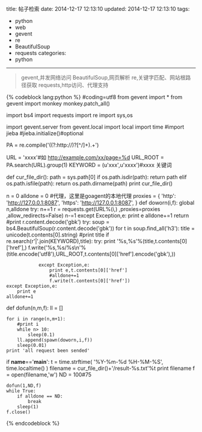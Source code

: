 title: 帖子检索
date: 2014-12-17 12:13:10
updated: 2014-12-17 12:13:10
tags: 
- python
- web
- gevent
- re
- BeautifulSoup
- requests
categories:
- python 
---
>gevent,并发网络访问
>BeautifulSoup,网页解析
>re,关键字匹配、网站根路径获取
>requests,http访问、代理支持

<!--more-->

{% codeblock lang:python %}
#coding=utf8
from gevent import *
from gevent import monkey
monkey.patch_all()

import bs4
import requests
import re
import sys,os

import gevent.server
from gevent.local import local
import time
#import jieba
#jieba.initialize()#optional

PA = re.compile('((?:http://)?[^/]+).+')

URL = 'xxxx'#如 http://example.com/xx/page=%d
URL_ROOT = PA.search(URL).group(1)
KEYWORD = (u'xxx',u'xxxx')#xxxx 关键词

def cur_file_dir():
    path = sys.path[0]
    if os.path.isdir(path):
        return path
    elif os.path.isfile(path):
        return os.path.dirname(path)
print cur_file_dir()

n = 0
alldone = 0
#代理，这里是goagent的本地代理
proxies = {
        'http': 'http://127.0.0.1:8087',
        'https': 'http://127.0.0.1:8087',
}
def doworn(i,f):
    global n,alldone
    try:
        n+=1
        r = requests.get(URL%(i,)
                         ,proxies=proxies
                         ,allow_redirects=False)
        n-=1
    except Exception,e:
        print e
        alldone+=1
        return 
    #print r.content.decode('gbk')
    try:
        soup = bs4.BeautifulSoup(r.content.decode('gbk'))
        for t in soup.find_all('h3'):
            title = unicode(t.contents[0].string)
            #print title
            if re.search(r'|'.join(KEYWORD),title):
                try:
                    print '%s,%s'%(title,t.contents[0]['href'],)
                    f.write('%s,%s/%s\n'%(title.encode('utf8'),URL_ROOT,t.contents[0]['href'].encode('gbk'),))
                    
                except Exception,e:
                    print e,t.contents[0]['href']
                    #alldone+=1
                    f.write(t.contents[0]['href'])
    except Exception,e:
        print e
    alldone+=1
def dofun(n,m,f):
    ll = []
    
    for i in range(n,m+1):
        #print i
        while n> 10:
            sleep(0.1)
        ll.append(spawn(doworn,i,f))
        sleep(0.01)
    print 'all request been sended'

if __name__=='__main__':
    t = time.strftime( '%Y-%m-%d %H-%M-%S', time.localtime() )
    filename = cur_file_dir()+'/result-%s.txt'%t
    print filename
    f = open(filename,'w')
    ND = 100#75
    
    
    dofun(1,ND,f)
    while True:
        if alldone == ND:
            break
        sleep(1)
    f.close()
        
{% endcodeblock %}
